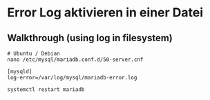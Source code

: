 # Error Log aktivieren in einer Datei 

## Walkthrough (using log in filesystem)

```
# Ubuntu / Debian 
nano /etc/mysql/mariadb.conf.d/50-server.cnf
```

```
[mysqld]
log-error=/var/log/mysql/mariadb-error.log
```

```
systemctl restart mariadb
```

